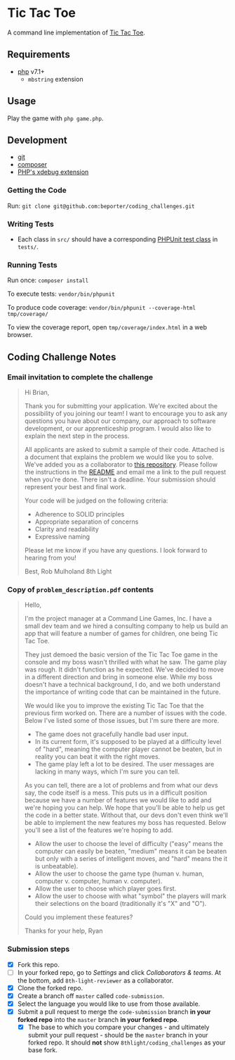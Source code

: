 # Tic Tac Toe

A command line implementation of [Tic Tac Toe](https://en.wikipedia.org/wiki/Tic-tac-toe).


## Requirements

* [php](https://secure.php.net/downloads.php) v7.1+
    * `mbstring` extension


## Usage

Play the game with `php game.php`.


## Development

* [git](https://git-scm.com/)
* [composer](https://getcomposer.org/download/)
* [PHP's xdebug extension](https://xdebug.org/docs/install)


### Getting the Code

Run: `git clone git@github.com:beporter/coding_challenges.git`


### Writing Tests

* Each class in `src/` should have a corresponding [PHPUnit test class](https://phpunit.readthedocs.io/en/7.1/writing-tests-for-phpunit.html) in `tests/`.


### Running Tests

Run once: `composer install`

To execute tests: `vendor/bin/phpunit`

To produce code coverage: `vendor/bin/phpunit --coverage-html tmp/coverage/`

To view the coverage report, open `tmp/coverage/index.html` in a web browser.


## Coding Challenge Notes

### Email invitation to complete the challenge

<blockquote>
Hi Brian,

Thank you for submitting your application. We're excited about the possibility of you joining our team! I want to encourage you to ask any questions you have about our company, our approach to software development, or our apprenticeship program. I would also like to explain the next step in the process.

All applicants are asked to submit a sample of their code. Attached is a document that explains the problem we would like you to solve. We've added you as a collaborator to [this repository](https://github.com/8thlight/coding_challenges). Please follow the instructions in the [README](../README.md) and email me a link to the pull request when you're done. There isn't a deadline. Your submission should represent your best and final work.

Your code will be judged on the following criteria:

* Adherence to SOLID principles
* Appropriate separation of concerns
* Clarity and readability
* Expressive naming

Please let me know if you have any questions. I look forward to hearing from you!

Best,
Rob Mulholand
8th Light
</blockquote>


### Copy of `problem_description.pdf` contents

<blockquote>
Hello,

I'm the project manager at a Command Line Games, Inc. I have a small dev team and we hired a consulting company to help us build an app that will feature a number of games for children, one being Tic Tac Toe.

They just demoed the basic version of the Tic Tac Toe game in the console and my boss wasn't thrilled with what he saw. The game play was rough. It didn't function as he expected. We've decided to move in a different direction and bring in someone else. While my boss doesn't have a technical background, I do, and we both understand the importance of writing code that can be maintained in the future.

We would like you to improve the existing Tic Tac Toe that the previous firm worked on. There are a number of issues with the code. Below I've listed some of those issues, but I'm sure there are more.

* The game does not gracefully handle bad user input.
* In its current form, it's supposed to be played at a difficulty level of "hard", meaning the computer player cannot be beaten, but in reality you can beat it with the right moves.
* The game play left a lot to be desired. The user messages are lacking in many ways, which I'm sure you can tell.

As you can tell, there are a lot of problems and from what our devs say, the code itself is a mess. This puts us in a difficult position because we have a number of features we would like to add and we're hoping you can help. We hope that you'll be able to help us get the code in a better state. Without that, our devs don't even think we'll be able to implement the new features my boss has requested. Below you'll see a list of the features we're hoping to add.

* Allow the user to choose the level of difficulty ("easy" means the computer can easily be beaten, "medium" means it can be beaten but only with a series of intelligent moves, and "hard" means the it is unbeatable).
* Allow the user to choose the game type (human v. human, computer v. computer, human v. computer).
* Allow the user to choose which player goes first.
* Allow the user to choose with what "symbol" the players will mark their selections on the board (traditionally it's "X" and "O").

Could you implement these features?

Thanks for your help,
Ryan
</blockquote>


### Submission steps

- [x] Fork this repo.
- [ ] In your forked repo, go to *Settings* and click *Collaborators & teams*. At the bottom, add `8th-light-reviewer` as a collaborator.
- [x] Clone the forked repo.
- [x] Create a branch off `master` called `code-submission`.
- [x] Select the language you would like to use from those available.
- [x] Submit a pull request to merge the `code-submission` branch **in your forked repo** into the `master` branch **in your forked repo**.
   - [x] The base to which you compare your changes - and ultimately submit your pull request - should be the `master` branch in your forked repo. It should **not** show `8thlight/coding_challenges` as your base fork.
